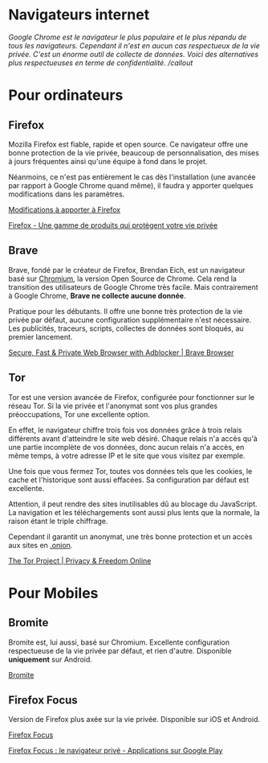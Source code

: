 # Navigateurs internet

*Google Chrome est le navigateur le plus populaire et le plus répandu de tous les navigateurs. Cependant il n'est en aucun cas respectueux de la vie privée. C'est un énorme outil de collecte de données. Voici des alternatives plus respectueuses en terme de confidentialité. /callout*

# Pour ordinateurs

## Firefox

Mozilla Firefox est fiable, rapide et open source. Ce navigateur offre une bonne protection de la vie privée, beaucoup de personnalisation, des mises à jours fréquentes ainsi qu'une équipe à fond dans le projet.

Néanmoins, ce n'est pas entièrement le cas dès l'installation (une avancée par rapport à Google Chrome quand même), il faudra y apporter quelques modifications dans les paramètres.

[Modifications à apporter à Firefox](Navigateurs%20internet%20a0c2c16a98644f39b339904bc04a386b/Modifications%20a%CC%80%20apporter%20a%CC%80%20Firefox%20ea9503e0b9ef48599cca1ca50f6db687.md)

[Firefox - Une gamme de produits qui protègent votre vie privée](https://www.mozilla.org/fr/firefox/)

## Brave

Brave, fondé par le créateur de Firefox, Brendan Eich, est un navigateur basé sur [Chromium](https://fr.wikipedia.org/wiki/Chromium), la version Open Source de Chrome. Cela rend la transition des utilisateurs de Google Chrome très facile. Mais contrairement à Google Chrome, **Brave ne collecte aucune donnée**.

Pratique pour les débutants. Il offre une bonne très protection de la vie privée par défaut, aucune configuration supplémentaire n'est nécessaire. Les publicités, traceurs, scripts, collectes de données sont bloqués, au premier lancement.

[Secure, Fast & Private Web Browser with Adblocker | Brave Browser](https://brave.com/fr/)

## Tor

Tor est une version avancée de Firefox, configurée pour fonctionner sur le réseau Tor. Si la vie privée et l'anonymat sont vos plus grandes préoccupations, Tor une excellente option.

En effet, le navigateur chiffre trois fois vos données grâce à trois relais différents avant d'atteindre le site web désiré. Chaque relais n'a accès qu'à une partie incomplète de vos données, donc aucun relais n'a accès, en même temps, à votre adresse IP et le site que vous visitez par exemple.

Une fois que vous fermez Tor, toutes vos données tels que les cookies, le cache et l'historique sont aussi effacées. Sa configuration par défaut est excellente.

Attention, il peut rendre des sites inutilisables dû au blocage du JavaScript. La navigation et les téléchargements sont aussi plus lents que la normale, la raison étant le triple chiffrage.

Cependant il garantit un anonymat, une très bonne protection et un accès aux sites en [.onion](https://fr.wikipedia.org/wiki/.onion).

[The Tor Project | Privacy & Freedom Online](https://www.torproject.org/)

# Pour Mobiles

## Bromite

Bromite est, lui aussi, basé sur Chromium. Excellente configuration respectueuse de la vie privée par défaut, et rien d'autre. Disponible **uniquement** sur Android.

[Bromite](https://www.bromite.org)

## Firefox Focus

Version de Firefox plus axée sur la vie privée. Disponible sur iOS et Android.

[‎Firefox Focus](https://apps.apple.com/fr/app/id1055677337)

[Firefox Focus : le navigateur privé - Applications sur Google Play](https://play.google.com/store/apps/details?id=org.mozilla.focus&hl=fr)
